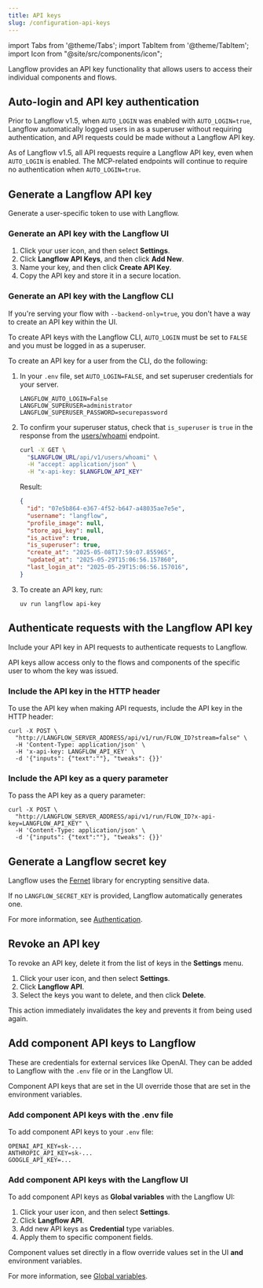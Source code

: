 ```yaml
---
title: API keys
slug: /configuration-api-keys
---
```


import Tabs from '@theme/Tabs';
import TabItem from '@theme/TabItem';
import Icon from "@site/src/components/icon";

Langflow provides an API key functionality that allows users to access their individual components and flows.

## Auto-login and API key authentication

Prior to Langflow v1.5, when `AUTO_LOGIN` was enabled with `AUTO_LOGIN=true`, Langflow automatically logged users in as a superuser without requiring authentication, and API requests could be made without a Langflow API key.

As of Langflow v1.5, all API requests require a Langflow API key, even when `AUTO_LOGIN` is enabled.
The MCP-related endpoints will continue to require no authentication when `AUTO_LOGIN=true`.

## Generate a Langflow API key

Generate a user-specific token to use with Langflow.

### Generate an API key with the Langflow UI

1. Click your user icon, and then select **Settings**.
2. Click **Langflow API Keys**, and then click **Add New**.
3. Name your key, and then click **Create API Key**.
4. Copy the API key and store it in a secure location.

### Generate an API key with the Langflow CLI

If you're serving your flow with `--backend-only=true`, you don't have a way to create an API key within the UI.

To create API keys with the Langflow CLI, `AUTO_LOGIN` must be set to `FALSE` and you must be logged in as a superuser.

To create an API key for a user from the CLI, do the following:

1. In your `.env` file, set `AUTO_LOGIN=FALSE`, and set superuser credentials for your server.

    ```text
    LANGFLOW_AUTO_LOGIN=False
    LANGFLOW_SUPERUSER=administrator
    LANGFLOW_SUPERUSER_PASSWORD=securepassword
    ```

2. To confirm your superuser status, check that `is_superuser` is `true` in the response from the [users/whoami](/api-users#get-current-user) endpoint.

    ```bash
    curl -X GET \
      "$LANGFLOW_URL/api/v1/users/whoami" \
      -H "accept: application/json" \
      -H "x-api-key: $LANGFLOW_API_KEY"
    ```

    Result:
    ```json
    {
      "id": "07e5b864-e367-4f52-b647-a48035ae7e5e",
      "username": "langflow",
      "profile_image": null,
      "store_api_key": null,
      "is_active": true,
      "is_superuser": true,
      "create_at": "2025-05-08T17:59:07.855965",
      "updated_at": "2025-05-29T15:06:56.157860",
      "last_login_at": "2025-05-29T15:06:56.157016",
    }
    ```

2. To create an API key, run:

    ```shell
    uv run langflow api-key
    ```

## Authenticate requests with the Langflow API key

Include your API key in API requests to authenticate requests to Langflow.

API keys allow access only to the flows and components of the specific user to whom the key was issued.

### Include the API key in the HTTP header

To use the API key when making API requests, include the API key in the HTTP header:

```shell
curl -X POST \
  "http://LANGFLOW_SERVER_ADDRESS/api/v1/run/FLOW_ID?stream=false" \
  -H 'Content-Type: application/json' \
  -H 'x-api-key: LANGFLOW_API_KEY' \
  -d '{"inputs": {"text":""}, "tweaks": {}}'
```

### Include the API key as a query parameter

To pass the API key as a query parameter:

```shell
curl -X POST \
  "http://LANGFLOW_SERVER_ADDRESS/api/v1/run/FLOW_ID?x-api-key=LANGFLOW_API_KEY" \
  -H 'Content-Type: application/json' \
  -d '{"inputs": {"text":""}, "tweaks": {}}'
```

## Generate a Langflow secret key

Langflow uses the [Fernet](https://pypi.org/project/cryptography/) library for encrypting sensitive data.

If no `LANGFLOW_SECRET_KEY` is provided, Langflow automatically generates one.

For more information, see [Authentication](/configuration-authentication#langflow_secret_key).

## Revoke an API key

To revoke an API key, delete it from the list of keys in the **Settings** menu.

1. Click your user icon, and then select **Settings**.
2. Click **Langflow API**.
3. Select the keys you want to delete, and then click <Icon name="Trash2" aria-hidden="true"/> **Delete**.

This action immediately invalidates the key and prevents it from being used again.

## Add component API keys to Langflow

These are credentials for external services like OpenAI. They can be added to Langflow with the `.env` file or in the Langflow UI.

Component API keys that are set in the UI override those that are set in the environment variables.

### Add component API keys with the .env file

To add component API keys to your `.env` file:

```text
OPENAI_API_KEY=sk-...
ANTHROPIC_API_KEY=sk-...
GOOGLE_API_KEY=...
```

### Add component API keys with the Langflow UI

To add component API keys as **Global variables** with the Langflow UI:

1. Click your user icon, and then select **Settings**.
2. Click **Langflow API**.
3. Add new API keys as **Credential** type variables.
4. Apply them to specific component fields.

Component values set directly in a flow override values set in the UI **and** environment variables.

For more information, see [Global variables](/configuration-global-variables).